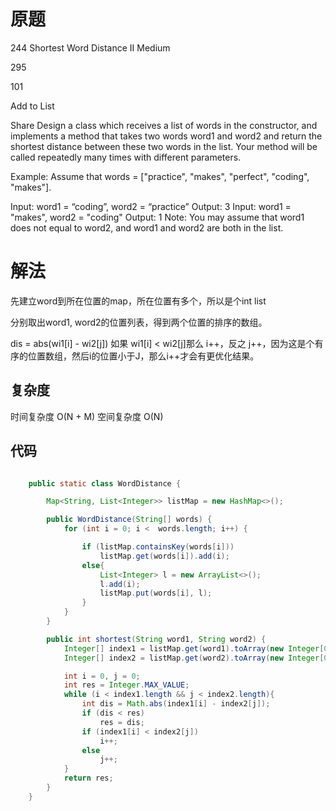 # 原题
244 Shortest Word Distance II
Medium

295

101

Add to List

Share
Design a class which receives a list of words in the constructor, and implements a method that takes two words word1 and word2 and return the shortest distance between these two words in the list. Your method will be called repeatedly many times with different parameters. 

Example:
Assume that words = ["practice", "makes", "perfect", "coding", "makes"].

Input: word1 = “coding”, word2 = “practice”
Output: 3
Input: word1 = "makes", word2 = "coding"
Output: 1
Note:
You may assume that word1 does not equal to word2, and word1 and word2 are both in the list.
# 解法
先建立word到所在位置的map，所在位置有多个，所以是个int list

分别取出word1, word2的位置列表，得到两个位置的排序的数组。

dis = abs(wi1[i] - wi2[j])
如果 wi1[i] < wi2[j]那么 i++，反之 j++，因为这是个有序的位置数组，然后i的位置小于J，那么i++才会有更优化结果。


## 复杂度
时间复杂度 O(N + M)
空间复杂度 O(N)


## 代码
```Java

    public static class WordDistance {

        Map<String, List<Integer>> listMap = new HashMap<>();

        public WordDistance(String[] words) {
            for (int i = 0; i <  words.length; i++) {

                if (listMap.containsKey(words[i]))
                    listMap.get(words[i]).add(i);
                else{
                    List<Integer> l = new ArrayList<>();
                    l.add(i);
                    listMap.put(words[i], l);
                }
            }
        }

        public int shortest(String word1, String word2) {
            Integer[] index1 = listMap.get(word1).toArray(new Integer[0]);
            Integer[] index2 = listMap.get(word2).toArray(new Integer[0]);

            int i = 0, j = 0;
            int res = Integer.MAX_VALUE;
            while (i < index1.length && j < index2.length){
                int dis = Math.abs(index1[i] - index2[j]);
                if (dis < res)
                    res = dis;
                if (index1[i] < index2[j])
                    i++;
                else
                    j++;
            }
            return res;
        }
    }
```
